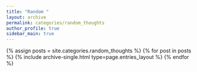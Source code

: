 ```yaml
---
title: "Random "
layout: archive
permalink: categories/random_thoughts
author_profile: true
sidebar_main: true
---
```



{% assign posts = site.categories.random_thoughts %}
{% for post in posts %} {% include archive-single.html type=page.entries_layout %} {% endfor %}